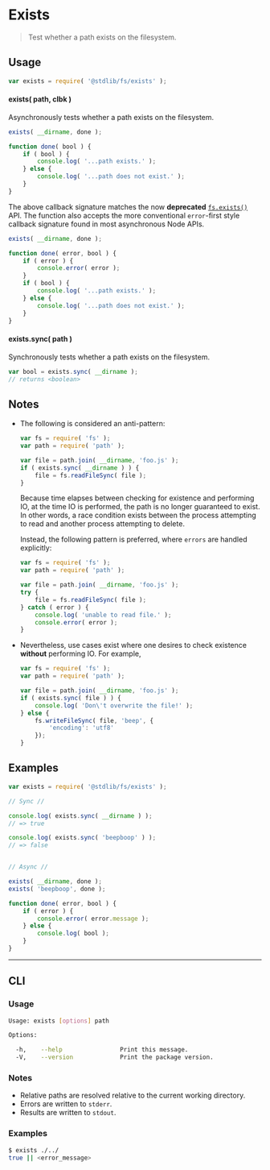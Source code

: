 # Exists

> Test whether a path exists on the filesystem.


<!-- <usage> -->

## Usage

``` javascript
var exists = require( '@stdlib/fs/exists' );
```

#### exists( path, clbk )

Asynchronously tests whether a path exists on the filesystem.

``` javascript
exists( __dirname, done );

function done( bool ) {
    if ( bool ) {
        console.log( '...path exists.' );
    } else {
        console.log( '...path does not exist.' );
    }
}
```

The above callback signature matches the now __deprecated__ [`fs.exists()`][node-fs-exists] API. The function also accepts the more conventional `error`-first style callback signature found in most asynchronous Node APIs.

``` javascript
exists( __dirname, done );

function done( error, bool ) {
    if ( error ) {
        console.error( error );
    }
    if ( bool ) {
        console.log( '...path exists.' );
    } else {
        console.log( '...path does not exist.' );
    }
}
```


#### exists.sync( path )

Synchronously tests whether a path exists on the filesystem.

``` javascript
var bool = exists.sync( __dirname );
// returns <boolean>
```

<!-- </usage> -->


<!-- <notes> -->

## Notes

* The following is considered an anti-pattern:

  ``` javascript
  var fs = require( 'fs' );
  var path = require( 'path' );

  var file = path.join( __dirname, 'foo.js' );
  if ( exists.sync( __dirname ) ) {
      file = fs.readFileSync( file );
  }
  ```

  Because time elapses between checking for existence and performing IO, at the time IO is performed, the path is no longer guaranteed to exist. In other words, a race condition exists between the process attempting to read and another process attempting to delete.

  Instead, the following pattern is preferred, where `errors` are handled explicitly:

  ``` javascript
  var fs = require( 'fs' );
  var path = require( 'path' );

  var file = path.join( __dirname, 'foo.js' );
  try {
      file = fs.readFileSync( file );
  } catch ( error ) {
      console.log( 'unable to read file.' );
      console.error( error );
  }
  ```

* Nevertheless, use cases exist where one desires to check existence __without__ performing IO. For example,

  ``` javascript
  var fs = require( 'fs' );
  var path = require( 'path' );

  var file = path.join( __dirname, 'foo.js' );
  if ( exists.sync( file ) ) {
      console.log( 'Don\'t overwrite the file!' );
  } else {
      fs.writeFileSync( file, 'beep', {
          'encoding': 'utf8'
      });
  }
  ```

<!-- </notes> -->


<!-- <examples> -->

## Examples

``` javascript
var exists = require( '@stdlib/fs/exists' );

// Sync //

console.log( exists.sync( __dirname ) );
// => true

console.log( exists.sync( 'beepboop' ) );
// => false


// Async //

exists( __dirname, done );
exists( 'beepboop', done );

function done( error, bool ) {
    if ( error ) {
        console.error( error.message );
    } else {
        console.log( bool );
    }
}
```

<!-- </examples> -->


<!-- <cli> -->

---

## CLI

<!-- <usage> -->

### Usage

``` bash
Usage: exists [options] path

Options:

  -h,    --help                Print this message.
  -V,    --version             Print the package version.
```

<!-- </usage> -->


<!-- <notes> -->

### Notes

* Relative paths are resolved relative to the current working directory.
* Errors are written to `stderr`.
* Results are written to `stdout`.

<!-- </notes> -->


<!-- <examples> -->

### Examples

``` bash
$ exists ./../
true || <error_message>
```

<!-- </examples> -->

<!-- </cli> -->


<!-- <links> -->

[node-fs-exists]: https://nodejs.org/api/fs.html#fs_fs_exists_path_callback

<!-- </links> -->
